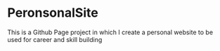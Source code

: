 # PeronsonalSite
This is a Github Page project in which I create a personal website to be used for career and skill building

